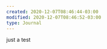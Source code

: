 ```yaml
---
created: 2020-12-07T08:46:44-03:00
modified: 2020-12-07T08:46:52-03:00
type: Journal
---
```


just a test